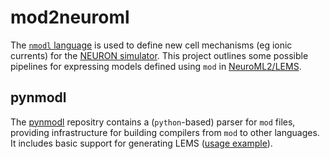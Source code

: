 # mod2neuroml

The [`nmodl` language](https://www.neuron.yale.edu/neuron/static/papers/nc2000/nmodl.htm) is used to define new cell mechanisms (eg ionic currents) for the [NEURON simulator](http://neuron.yale.edu/neuron/). This project outlines some possible pipelines for expressing models defined using `mod` in [NeuroML2/LEMS](https://github.com/NeuroML/NeuroML2).

## pynmodl

The [pynmodl](https://github.com/borismarin/pynmodl/tree/master/pynmodl) repositry contains a (`python`-based) parser for `mod` files, providing infrastructure for building compilers from `mod` to other languages. It includes basic support for generating LEMS ([usage example](https://github.com/borismarin/pynmodl/blob/master/pynmodl/tests/compiling/lems/test_lemsgen.py)).
